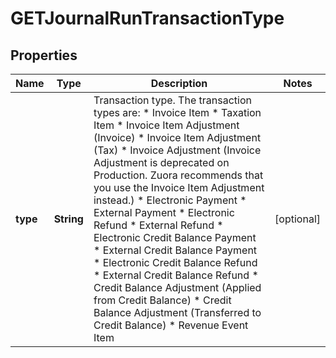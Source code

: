
# GETJournalRunTransactionType

## Properties
Name | Type | Description | Notes
------------ | ------------- | ------------- | -------------
**type** | **String** | Transaction type.   The transaction types are: * Invoice Item * Taxation Item * Invoice Item Adjustment (Invoice) * Invoice Item Adjustment (Tax) * Invoice Adjustment (Invoice Adjustment is deprecated on Production. Zuora recommends that you use the Invoice Item Adjustment instead.) * Electronic Payment * External Payment * Electronic Refund * External Refund * Electronic Credit Balance Payment * External Credit Balance Payment * Electronic Credit Balance Refund * External Credit Balance Refund * Credit Balance Adjustment (Applied from Credit Balance) * Credit Balance Adjustment (Transferred to Credit Balance) * Revenue Event Item  |  [optional]



